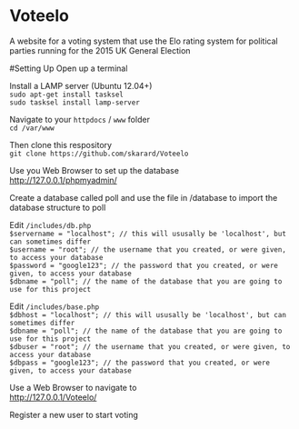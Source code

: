 # Voteelo
A website for a voting system that use the Elo rating system for political parties running for the 2015 UK General Election

#Setting Up
Open up a terminal

Install a LAMP server (Ubuntu 12.04+)<br>
```sudo apt-get install tasksel```<br>
```sudo tasksel install lamp-server```<br>

Navigate to your ```httpdocs``` / ```www``` folder<br>
```cd /var/www```

Then clone this respository <br>
```git clone https://github.com/skarard/Voteelo```

Use you Web Browser to set up the database<br>
http://127.0.0.1/phpmyadmin/

Create a database called poll and use the file in /database to import the database structure to poll

Edit ```/includes/db.php```<br>
```$servername = "localhost"; // this will ususally be 'localhost', but can sometimes differ```<br>
```$username = "root"; // the username that you created, or were given, to access your database```<br>
```$password = "google123"; // the password that you created, or were given, to access your database```<br>
```$dbname = "poll"; // the name of the database that you are going to use for this project```<br>

Edit ```/includes/base.php```<br>
```$dbhost = "localhost"; // this will ususally be 'localhost', but can sometimes differ```<br>
```$dbname = "poll"; // the name of the database that you are going to use for this project```<br>
```$dbuser = "root"; // the username that you created, or were given, to access your database```<br>
```$dbpass = "google123"; // the password that you created, or were given, to access your database```<br>


Use a Web Browser to navigate to<br>
http://127.0.0.1/Voteelo/

Register a new user to start voting
